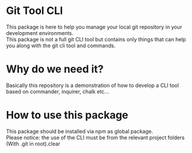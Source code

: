 # Git Tool CLI
This package is here to help you manage your local git repository in your development environments.<br>
This package is not a full git CLI tool but contains only things that can help you along with the git cli tool and commands.

# Why do we need it?
Basically this repository is a demonstration of how to develop a CLI tool based on commander, inquirer,  chalk etc...

# How to use this package
This package should be installed via npm as global package.<br>
Please notice: the use of the CLI must be from the relevant project folders (With .git in root).clear
